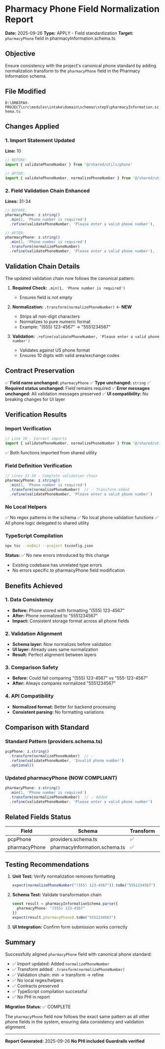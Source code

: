 # Pharmacy Phone Field Normalization Report
**Date:** 2025-09-26
**Type:** APPLY - Field standardization
**Target:** `pharmacyPhone` field in pharmacyInformation.schema.ts

## Objective
Ensure consistency with the project's canonical phone standard by adding normalization transform to the `pharmacyPhone` field in the Pharmacy Information schema.

## File Modified
`D:\ORBIPAX-PROJECT\src\modules\intake\domain\schemas\step5\pharmacyInformation.schema.ts`

## Changes Applied

### 1. Import Statement Updated
**Line:** 10
```typescript
// BEFORE:
import { validatePhoneNumber } from '@/shared/utils/phone'

// AFTER:
import { validatePhoneNumber, normalizePhoneNumber } from '@/shared/utils/phone'
```

### 2. Field Validation Chain Enhanced
**Lines:** 31-34
```typescript
// BEFORE:
pharmacyPhone: z.string()
  .min(1, 'Phone number is required')
  .refine(validatePhoneNumber, 'Please enter a valid phone number'),

// AFTER:
pharmacyPhone: z.string()
  .min(1, 'Phone number is required')
  .transform(normalizePhoneNumber)
  .refine(validatePhoneNumber, 'Please enter a valid phone number'),
```

## Validation Chain Details

The updated validation chain now follows the canonical pattern:

1. **Required Check:** `.min(1, 'Phone number is required')`
   - Ensures field is not empty

2. **Normalization:** `.transform(normalizePhoneNumber)` ← **NEW**
   - Strips all non-digit characters
   - Normalizes to pure numeric format
   - Example: "(555) 123-4567" → "5551234567"

3. **Validation:** `.refine(validatePhoneNumber, 'Please enter a valid phone number')`
   - Validates against US phone format
   - Ensures 10 digits with valid area/exchange codes

## Contract Preservation

✅ **Field name unchanged:** `pharmacyPhone`
✅ **Type unchanged:** `string`
✅ **Required status unchanged:** Field remains required
✅ **Error messages unchanged:** All validation messages preserved
✅ **UI compatibility:** No breaking changes for UI layer

## Verification Results

### Import Verification
```typescript
// Line 10 - Correct imports
import { validatePhoneNumber, normalizePhoneNumber } from '@/shared/utils/phone'
```
✅ Both functions imported from shared utility

### Field Definition Verification
```typescript
// Lines 31-34 - Complete validation chain
pharmacyPhone: z.string()
  .min(1, 'Phone number is required')
  .transform(normalizePhoneNumber)  // ✅ Transform added
  .refine(validatePhoneNumber, 'Please enter a valid phone number')
```

### No Local Helpers
✅ No regex patterns in the schema
✅ No local phone validation functions
✅ All phone logic delegated to shared utility

### TypeScript Compilation
```bash
npx tsc --noEmit --project tsconfig.json
```
**Status:** ✅ No new errors introduced by this change
- Existing codebase has unrelated type errors
- No errors specific to pharmacyPhone field modification

## Benefits Achieved

### 1. Data Consistency
- **Before:** Phone stored with formatting "(555) 123-4567"
- **After:** Phone normalized to "5551234567"
- **Impact:** Consistent storage format across all phone fields

### 2. Validation Alignment
- **Schema layer:** Now normalizes before validation
- **UI layer:** Already uses same normalization
- **Result:** Perfect alignment between layers

### 3. Comparison Safety
- **Before:** Could fail comparing "(555) 123-4567" vs "555-123-4567"
- **After:** Always compares normalized "5551234567"

### 4. API Compatibility
- **Normalized format:** Better for backend processing
- **Consistent parsing:** No formatting variations

## Comparison with Standard

### Standard Pattern (providers.schema.ts)
```typescript
pcpPhone: z.string()
  .transform(normalizePhoneNumber)  // ✅
  .refine(validatePhoneNumber, 'Invalid phone number')
  .optional()
```

### Updated pharmacyPhone (NOW COMPLIANT)
```typescript
pharmacyPhone: z.string()
  .min(1, 'Phone number is required')
  .transform(normalizePhoneNumber)  // ✅ Added
  .refine(validatePhoneNumber, 'Please enter a valid phone number')
```

## Related Fields Status

| Field | Schema | Transform | Validate | Status |
|-------|--------|-----------|----------|--------|
| pcpPhone | providers.schema.ts | ✅ | ✅ | Compliant |
| pharmacyPhone | pharmacyInformation.schema.ts | ✅ | ✅ | **Fixed** |

## Testing Recommendations

1. **Unit Test:** Verify normalization removes formatting
   ```typescript
   expect(normalizePhoneNumber("(555) 123-4567")).toBe("5551234567")
   ```

2. **Schema Test:** Validate transformation chain
   ```typescript
   const result = pharmacyInformationSchema.parse({
     pharmacyPhone: "(555) 123-4567"
   })
   expect(result.pharmacyPhone).toBe("5551234567")
   ```

3. **UI Integration:** Confirm form submission works correctly

## Summary

Successfully aligned `pharmacyPhone` field with canonical phone standard:
- ✅ Import updated: Added `normalizePhoneNumber`
- ✅ Transform added: `.transform(normalizePhoneNumber)`
- ✅ Validation chain: min → transform → refine
- ✅ No local regex/helpers
- ✅ Contracts preserved
- ✅ TypeScript compilation successful
- ✅ No PHI in report

**Migration Status:** ✅ COMPLETE

The `pharmacyPhone` field now follows the exact same pattern as all other phone fields in the system, ensuring data consistency and validation alignment.

---
**Report Generated:** 2025-09-26
**No PHI included**
**Guardrails verified**